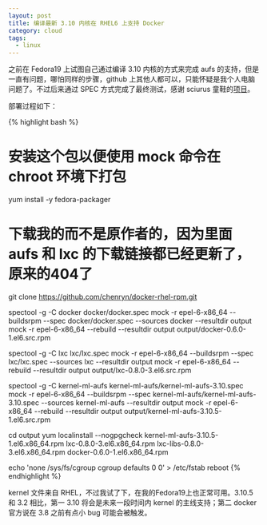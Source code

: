 ```yaml
---
layout: post
title: 编译最新 3.10 内核在 RHEL6 上支持 Docker
category: cloud
tags:
  - linux
---
```


之前在 Fedora19 上试图自己通过编译 3.10 内核的方式来完成 aufs 的支持，但是一直有问题，哪怕同样的步骤，github 上其他人都可以，只能怀疑是我个人电脑问题了。不过后来通过 SPEC 方式完成了最终测试，感谢 sciurus 童鞋的[项目](https://github.com/sciurus/docker-rhel-rpm)。

部署过程如下：

{% highlight bash %}
# 安装这个包以便使用 mock 命令在 chroot 环境下打包
yum install -y fedora-packager
# 下载我的而不是原作者的，因为里面 aufs 和 lxc 的下载链接都已经更新了，原来的404了
git clone https://github.com/chenryn/docker-rhel-rpm.git

spectool -g -C docker docker/docker.spec 
mock -r epel-6-x86_64 --buildsrpm --spec docker/docker.spec --sources docker --resultdir output
mock -r epel-6-x86_64 --rebuild --resultdir output output/docker-0.6.0-1.el6.src.rpm 

spectool -g -C lxc lxc/lxc.spec
mock -r epel-6-x86_64 --buildsrpm --spec lxc/lxc.spec --sources lxc --resultdir output
mock -r epel-6-x86_64 --rebuild --resultdir output output/lxc-0.8.0-3.el6.src.rpm

spectool -g -C kernel-ml-aufs kernel-ml-aufs/kernel-ml-aufs-3.10.spec
mock -r epel-6-x86_64 --buildsrpm --spec kernel-ml-aufs/kernel-ml-aufs-3.10.spec --sources kernel-ml-aufs --resultdir output
mock -r epel-6-x86_64 --rebuild --resultdir output output/kernel-ml-aufs-3.10.5-1.el6.src.rpm

cd output
yum localinstall --nogpgcheck kernel-ml-aufs-3.10.5-1.el6.x86_64.rpm lxc-0.8.0-3.el6.x86_64.rpm lxc-libs-0.8.0-3.el6.x86_64.rpm docker-0.6.0-1.el6.x86_64.rpm

echo 'none                    /sys/fs/cgroup          cgroup  defaults        0 0' > /etc/fstab
reboot
{% endhighlight %}

kernel 文件来自 RHEL，不过我试了下，在我的Fedora19上也正常可用。3.10.5 和 3.2 相比，第一 3.10 将会是未来一段时间内 kernel 的主线支持；第二 docker 官方说在 3.8 之前有点小 bug 可能会被触发。

